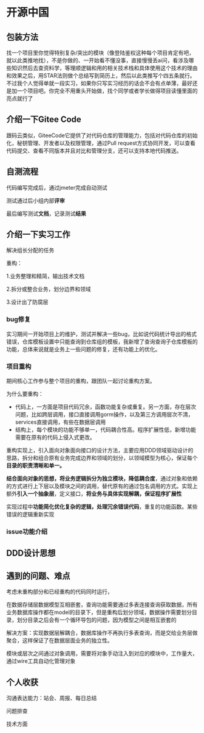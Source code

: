 # 开源中国

## 包装方法

找一个项目里你觉得特别复杂/突出的模块（像登陆鉴权这种每个项目肯定有吧，就以此类推地找），不是你做的、一开始看不懂没事，直接慢慢丢ai问，看涉及哪些知识然后去查资料学，等理顺逻辑和用的相关技术栈和具体使用这个技术的理由和效果之后，用STAR法则做个总结写到简历上，然后以此类推写个四五条就行。 不过我个人觉得单就一段实习，如果你只写实习经历的话会不会有点单薄，最好还是加一个项目吧。你完全不用重头开始做，找个同学或者学长做得项目读懂里面的亮点就行了

## 介绍一下Gitee Code

跟码云类似，GiteeCode它提供了对代码仓库的管理能力，包括对代码仓库的初始化，秘钥管理、开发者以及权限管理，通过Pull request方式协同开发，可以查看代码提交、查看不同版本并且对比和管理分支，还可以支持本地代码推送。

## 自测流程

代码编写完成后，通过jmeter完成自动测试

测试通过后小组内部**评审**

最后编写测试**文档**，记录测试**结果**

## 介绍一下实习工作

解决组长分配的任务

重构：

1.业务整理和精简，输出技术文档

2.拆分或整合业务，划分边界和领域

3.设计出了防腐层

### bug修复

实习期间一开始项目上的维护，测试并解决一些bug，比如说代码统计导出的格式错误，仓库模板设置中只能查询到仓库组的模板，我新增了查询查询子仓库模板的功能，总体来说就是业务上一些问题的修复，还有功能上的优化。

### 项目重构

期间核心工作参与整个项目的重构，跟团队一起讨论重构方案。

为什么要重构：

- 代码上，一方面是项目代码冗余，函数功能复杂或重复。另一方面，存在层次问题，比如跨层调用，接口直接调用gorm操作，以及第三方调用层次不清，services直接调用，有些在数据层调用
- 结构上，每个模块的功能不够单一，代码耦合性高。程序扩展性低，新增功能需要在原有的代码上侵入式更改。

重构实现上，引入面向对象面向接口的设计方法，主要应用DDD领域驱动设计的思路，拆分和组合原有业务完成边界和领域的划分，以领域模型为核心，保证每个**目录的职责清晰和单一。**

**结合面向对象的思想，将业务逻辑拆分为独立模块，降低耦合度**，通过对象和依赖的方式进行上下层以及模块之间的调用，替代原有的通过包名调用的方式。实现上额外**引入一个抽象层**，定义接口，**将业务与具体实现解耦，保证程序扩展性**

实现过程中**功能简化优化复杂的逻辑，处理冗余错误代码**，重复的功能函数。某些错误的逻辑重新实现



### issue功能介绍

## DDD设计思想



## 遇到的问题、难点

考虑未重构部分和已经重构的代码同时运行，



在数据存储层数据模型互相嵌套，查询功能需要通过多表连接查询获取数据，所有业务数据库操作都在model的目录下，但是重构后划分领域，数据操作需要划分目录，划分目录之后会有一个循环导包的问题，因为模型之间是相互嵌套的

解决方案：实现数据层解耦合，数据库操作不再执行多表查询，而是交给业务层做聚合，这样保证了在数据层面业务的独立性。



模块或层次之间通过对象调用，需要将对象手动注入到对应的模块中，工作量大，通过wire工具自动化管理对象

## 个人收获

沟通表达能力：站会、周报、每日总结

问题排查

技术方面